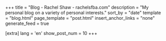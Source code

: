 +++
title = "Blog - Rachel Shaw - rachelsfba.com"
description = "My personal blog on a variety of personal interests."
sort_by = "date"
template = "blog.html"
page_template = "post.html"
insert_anchor_links = "none"
generate_feed = true

[extra]
lang = 'en'
show_post_num = 10
+++
